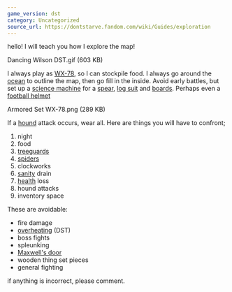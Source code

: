 ```yaml
---
game_version: dst
category: Uncategorized
source_url: https://dontstarve.fandom.com/wiki/Guides/exploration
---
```


hello! I will teach you how I explore the map!

Dancing Wilson DST.gif (603 KB)

I always play as [WX-78](/wiki/WX-78 "WX-78"), so I can stockpile food. I always go around the [ocean](/wiki/Ocean "Ocean") to outline the map, then go fill in the inside. Avoid early battles, but set up a [science machine](/wiki/Science_Machine "Science Machine") for a [spear](/wiki/Spear "Spear"), [log suit](/wiki/Log_Suit "Log Suit") and [boards](/wiki/Boards "Boards"). Perhaps even a [football helmet](/wiki/Football_Helmet "Football Helmet")

Armored Set WX-78.png (289 KB)

If a [hound](/wiki/Hound "Hound") attack occurs, wear all. Here are things you will have to confront;

1. night
2. food
3. [treeguards](/wiki/Treeguards "Treeguards")
4. [spiders](/wiki/Spider "Spider")
5. clockworks
6. [sanity](/wiki/Sanity "Sanity") drain
7. [health](/wiki/Health "Health") loss
8. hound attacks
9. inventory space

These are avoidable:

* fire damage
* [overheating](/wiki/Overheating "Overheating") (DST)
* boss fights
* spleunking
* [Maxwell's door](/wiki/Maxwell%27s_Door "Maxwell's Door")
* wooden thing set pieces
* general fighting

if anything is incorrect, please comment.